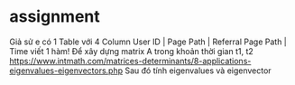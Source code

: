 # assignment
Giả sử e có 1 Table với 4 Column
User ID | Page Path | Referral Page Path | Time
viết 1 hàm! Để xây dựng matrix A  trong khoản thời gian t1, t2
https://www.intmath.com/matrices-determinants/8-applications-eigenvalues-eigenvectors.php
Sau đó tính eigenvalues và eigenvector
